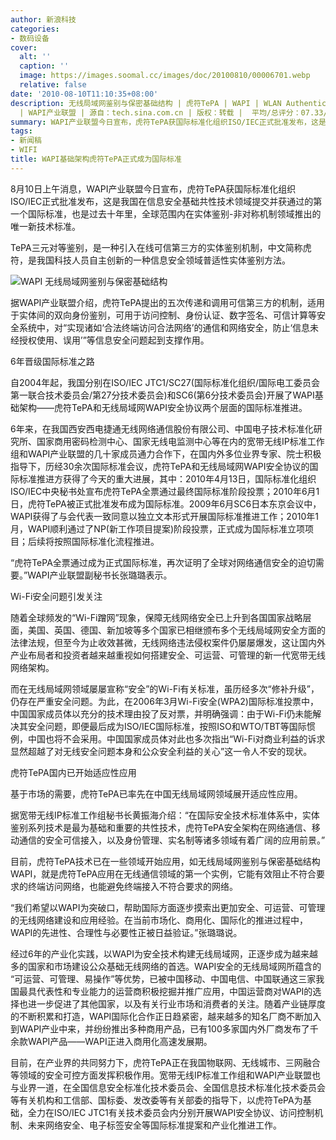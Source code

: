 ```yaml
---
author: 新浪科技
categories:
- 数码设备
cover:
  alt: ''
  caption: ''
  image: https://images.soomal.cc/images/doc/20100810/00006701.webp
  relative: false
date: '2010-08-10T11:10:35+08:00'
description: 无线局域网鉴别与保密基础结构 | 虎符TePA | WAPI | WLAN Authentication and Privacy Infrastructure
  | WAPI产业联盟 | 源自：tech.sina.com.cn | 版权：转载 |  平均/总评分：07.33/22
summary: WAPI产业联盟今日宣布，虎符TePA获国际标准化组织ISO/IEC正式批准发布，这是我国在信息安全基础共性技术领域提交并获通过的第一个国际标准，也是过去十年里，全球范围内在实体鉴别-非对称机制领域推出的唯一新技术标准
tags:
- 新闻稿
- WIFI
title: WAPI基础架构虎符TePA正式成为国际标准
---
```


8月10日上午消息，WAPI产业联盟今日宣布，虎符TePA获国际标准化组织ISO/IEC正式批准发布，这是我国在信息安全基础共性技术领域提交并获通过的第一个国际标准，也是过去十年里，全球范围内在实体鉴别-非对称机制领域推出的唯一新技术标准。



TePA三元对等鉴别，是一种引入在线可信第三方的实体鉴别机制，中文简称虎符，是我国科技人员自主创新的一种信息安全领域普适性实体鉴别方法。



![WAPI  无线局域网鉴别与保密基础结构](https://images.soomal.cc/images/doc/20100810/00006701.webp)



据WAPI产业联盟介绍，虎符TePA提出的五次传递和调用可信第三方的机制，适用于实体间的双向身份鉴别，可用于访问控制、身份认证、数字签名、可信计算等安全系统中，对“实现诸如‘合法终端访问合法网络’的通信和网络安全，防止‘信息未经授权使用、误用’”等信息安全问题起到支撑作用。



6年晋级国际标准之路



自2004年起，我国分别在ISO/IEC JTC1/SC27(国际标准化组织/国际电工委员会第一联合技术委员会/第27分技术委员会)和SC6(第6分技术委员会)开展了WAPI基础架构――虎符TePA和无线局域网WAPI安全协议两个层面的国际标准推进。



6年来，在我国西安西电捷通无线网络通信股份有限公司、中国电子技术标准化研究所、国家商用密码检测中心、国家无线电监测中心等在内的宽带无线IP标准工作组和WAPI产业联盟的几十家成员通力合作下，在国内外多位业界专家、院士积极指导下，历经30余次国际标准会议，虎符TePA和无线局域网WAPI安全协议的国际标准推进方获得了今天的重大进展，其中：2010年4月13日，国际标准化组织ISO/IEC中央秘书处宣布虎符TePA全票通过最终国际标准阶段投票；2010年6月1日，虎符TePA被正式批准发布成为国际标准。2009年6月SC6日本东京会议中，WAPI获得了与会代表一致同意以独立文本形式开展国际标准推进工作；2010年1月，WAPI顺利通过了NP(新工作项目提案)阶段投票，正式成为国际标准立项项目；后续将按照国际标准化流程推进。



“虎符TePA全票通过成为正式国际标准，再次证明了全球对网络通信安全的迫切需要。”WAPI产业联盟副秘书长张璐璐表示。



Wi-Fi安全问题引发关注



随着全球频发的“Wi-Fi蹭网”现象，保障无线网络安全已上升到各国国家战略层面，美国、英国、德国、新加坡等多个国家已相继颁布多个无线局域网安全方面的法律法规，但至今为止收效甚微，无线网络违法侵权案件仍屡屡爆发，这让国内外产业布局者和投资者越来越重视如何搭建安全、可运营、可管理的新一代宽带无线网络架构。



而在无线局域网领域屡屡宣称“安全”的Wi-Fi有关标准，虽历经多次“修补升级”，仍存在严重安全问题。为此，在2006年3月Wi-Fi安全(WPA2)国际标准投票中，中国国家成员体以充分的技术理由投了反对票，并明确强调：由于Wi-Fi仍未能解决其安全问题，即便最后成为ISO/IEC国际标准，按照ISO和WTO/TBT等国际惯例，中国也将不会采用。中国国家成员体对此也多次指出“Wi-Fi对商业利益的诉求显然超越了对无线安全问题本身和公众安全利益的关心”这一令人不安的现状。



虎符TePA国内已开始适应性应用



基于市场的需要，虎符TePA已率先在中国无线局域网领域展开适应性应用。



据宽带无线IP标准工作组秘书长黄振海介绍：“在国际安全技术标准体系中，实体鉴别系列技术是最为基础和重要的共性技术，虎符TePA安全架构在网络通信、移动通信的安全可信接入，以及身份管理、实名制等诸多领域有着广阔的应用前景。”



目前，虎符TePA技术已在一些领域开始应用，如无线局域网鉴别与保密基础结构WAPI，就是虎符TePA应用在无线通信领域的第一个实例，它能有效阻止不符合要求的终端访问网络，也能避免终端接入不符合要求的网络。



“我们希望以WAPI为突破口，帮助国际方面逐步摸索出更加安全、可运营、可管理的无线网络建设和应用经验。在当前市场化、商用化、国际化的推进过程中，WAPI的先进性、合理性与必要性正被日益验证。”张璐璐说。



经过6年的产业化实践，以WAPI为安全技术构建无线局域网，正逐步成为越来越多的国家和市场建设公众基础无线网络的首选。WAPI安全的无线局域网所蕴含的 “可运营、可管理、易操作”等优势，已被中国移动、中国电信、中国联通这三家我国最具代表性和专业能力的运营商积极挖掘并推广应用，中国运营商对WAPI的选择也进一步促进了其他国家，以及有关行业市场和消费者的关注。随着产业链厚度的不断积累和打造，WAPI国际化合作正日趋紧密，越来越多的知名厂商不断加入到WAPI产业中来，并纷纷推出多种商用产品，已有100多家国内外厂商发布了千余款WAPI产品――WAPI正进入商用化高速发展期。



目前，在产业界的共同努力下，虎符TePA正在我国物联网、无线城市、三网融合等领域的安全可控方面发挥积极作用。宽带无线IP标准工作组和WAPI产业联盟也与业界一道，在全国信息安全标准化技术委员会、全国信息技术标准化技术委员会等有关机构和工信部、国标委、发改委等有关部委的指导下，以虎符TePA为基础，全力在ISO/IEC JTC1有关技术委员会内分别开展WAPI安全协议、访问控制机制、未来网络安全、电子标签安全等国际标准提案和产业化推进工作。